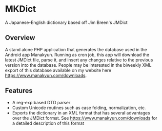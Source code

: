 # MKDict
A Japanese-English dictionary based off Jim Breen's JMDict

## Overview
A stand alone PHP application that generates the database used in the Android app Manakyun. Running as cron job, this app will download the latest JMDict file, parse it, and insert any changes relative to the previous version into the database. People may be interested in the biweekly XML export of this database available on my website here https://www.manakyun.com/downloads.

## Features
* A reg-exp based DTD parser
* Custom Unicode routines such as case folding, normalization, etc.
* Exports the dictionary in an XML format that has several advantages over the JMDict format. See https://www.manakyun.com/downloads for a detailed description of this format
